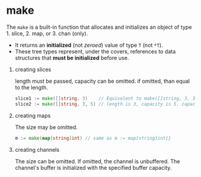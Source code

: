 # make

The `make` is a built-in function that allocates and initializes an object of type 1. slice, 2. map, or 3. chan (only).

-   It returns an **initialized** (not _zeroed_) value of type `T` (not `*T`).
-   These tree types represent, under the covers, references to data structures that **must be initialized** before use.

1. creating slices

    length must be passed, capacity can be omitted. if omitted, than equal to the length.

    ```go
    slice1 := make([]string, 3)    // Equivalent to make([]string, 3, 3)
    slice2 := make([]string, 3, 5) // length is 3, capacity is 5. capacity cannot be smaller than the length.
    ```

2. creating maps

    The size may be omitted.

    ```go
    m := make(map[string]int) // same as m := map[string]int{}
    ```

3. creating channels

    The size can be omitted. If omitted, the channel is unbuffered.
    The channel's buffer is initialized with the specified buffer capacity.

    ```go

    ```
